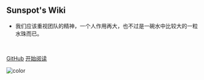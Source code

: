 <!-- _coverpage.md -->

<br>

## Sunspot's Wiki

- 我们应该重视团队的精神，一个人作用再大，也不过是一碗水中比较大的一粒水珠而已。

<br>

[GitHub](https://github.com/xuliyaheizi)
[开始阅读](/README.md)

<!-- ![](https://xiaoheizi.oss-cn-guangzhou.aliyuncs.com/wallhaven-x8gkpo.jpg) -->
![color](#fff)

